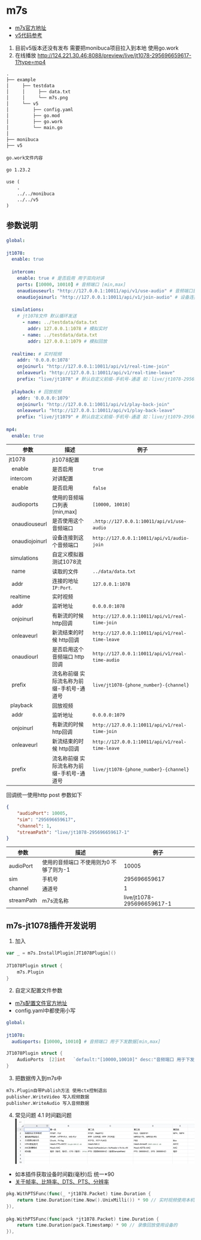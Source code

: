 <h1 id="m7s"> m7s </h1>

- [m7s官方地址](https://monibuca.com)
- [v5代码参考](./example/v5/main.go)

1. 目前v5版本还没有发布 需要把monibuca项目拉入到本地 使用go.work
2. 在线播放  http://124.221.30.46:8088/preview/live/jt1078-295696659617-1?type=mp4

```
.
├── example
│     ├── testdata
│     │     ├── data.txt
│     │     └── m7s.png
│     └── v5
│         ├── config.yaml
│         ├── go.mod
│         ├── go.work
│         └── main.go
│
├── monibuca
├── v5

go.work文件内容

go 1.23.2

use (
    .
    ../../monibuca
    ../../v5
)

```

<h2>参数说明</h2>

``` yaml
global:

jt1078:
  enable: true

  intercom:
    enable: true # 是否启用 用于双向对讲
    ports: [10000, 10010] # 音频端口 [min,max]
    onaudiouseurl: "http://127.0.0.1:10011/api/v1/use-audio" # 音频端口是否使用
    onaudiojoinurl: "http://127.0.0.1:10011/api/v1/join-audio" # 设备连接到音频端口的回调

  simulations:
    # jt1078文件 默认循环发送
      - name: ../testdata/data.txt
        addr: 127.0.0.1:1078 # 模拟实时
      - name: ../testdata/data.txt
        addr: 127.0.0.1:1079 # 模拟回放

  realtime: # 实时视频
    addr: '0.0.0.0:1078'
    onjoinurl: "http://127.0.0.1:10011/api/v1/real-time-join"
    onleaveurl: "http://127.0.0.1:10011/api/v1/real-time-leave"
    prefix: "live/jt1078" # 默认自定义前缀-手机号-通道 如：live/jt1078-295696659617-1

  playback: # 回放视频
    addr: '0.0.0.0:1079'
    onjoinurl: "http://127.0.0.1:10011/api/v1/play-back-join"
    onleaveurl: "http://127.0.0.1:10011/api/v1/play-back-leave"
    prefix: "live/jt1079" # 默认自定义前缀-手机号-通道 如：live/jt1079-295696659617-1

mp4:
  enable: true

```

| 参数           | 描述                                                              | 例子                                  |
|---------------------|------------------------------------------------------------|------------------------------------------|
| jt1078          	| jt1078配置                                               |                                          |
|  &nbsp; enable        | 是否启用                                                  | `true`                                   |
|  &nbsp;intercom   	          | 对讲配置                                            |                                          |
|   &nbsp;&nbsp;enable               | 是否启用                                          | `false`                                   |
|   &nbsp;&nbsp;audioports          | 使用的音频端口列表 [min,max]                       | `[10000, 10010]`                         |
|   &nbsp;&nbsp;onaudiouseurl       | 是否使用这个音频端口                                | `.http://127.0.0.1:10011/api/v1/use-audio`  |
|   &nbsp;&nbsp;onaudiojoinurl      | 设备连接到这个音频端口                               | `http://127.0.0.1:10011/api/v1/audio-join` |
|  &nbsp;simulations   	| 自定义模拟器测试1078流                                     |                                          |
|   &nbsp;&nbsp;name         | 读取的文件                                                | `../data/data.txt`                       |
|   &nbsp;&nbsp;addr         | 连接的地址 `IP:Port`.                                     | `127.0.0.1:1078`                         |
| &nbsp;realtime        | 实时视频                                                  |                                          |
|   &nbsp;&nbsp;addr          | 监听地址                                            | `0.0.0.0:1078`                           |
|   &nbsp;&nbsp;onjoinurl     | 有新流的时候 http回调                                 | `http://127.0.0.1:10011/api/v1/real-time-join` |
|   &nbsp;&nbsp;onleaveurl    | 新流结束的时候 http回调                               | `http://127.0.0.1:10011/api/v1/real-time-leave` |
|   &nbsp;&nbsp;onaudiourl    | 是否启用这个音频端口 http回调                          | `http://127.0.0.1:10011/api/v1/real-time-audio` |
|   &nbsp;&nbsp;prefix        | 流名称前缀 实际流名称为前缀-手机号-通道号                | `live/jt1078-{phone_number}-{channel}`   |
| &nbsp;playback              | 回放视频                                            |                                          |
|   &nbsp;&nbsp;addr          | 监听地址                                            | `0.0.0.0:1079`                           |
|   &nbsp;&nbsp;onjoinurl     | 有新流的时候 http回调                                 | `http://127.0.0.1:10011/api/v1/real-time-join` |
|   &nbsp;&nbsp;onleaveurl    | 新流结束的时候 http回调                               | `http://127.0.0.1:10011/api/v1/real-time-leave` |
|   &nbsp;&nbsp;prefix        | 流名称前缀 实际流名称为前缀-手机号-通道号                 | `live/jt1078-{phone_number}-{channel}`   |

回调统一使用http post 参数如下
``` json
{
    "audioPort": 10005,
    "sim": "295696659617",
    "channel": 1,
    "streamPath": "live/jt1078-295696659617-1"
}
```

| 参数           | 描述               | 例子          |
|----------------|----------------------------|-----------|
| audioPort      | 使用的音频端口 不使用则为0 不够了则为-1   | 10005            |
| sim            | 手机号                      | 295696659617   |
| channel        | 通道号                      | 1                 |
| streamPath     | m7s流名称                   | live/jt1078-295696659617-1   |

<h2>m7s-jt1078插件开发说明</h2>

1. 加入

``` go
var _ = m7s.InstallPlugin[JT1078Plugin]()

JT1078Plugin struct {
    m7s.Plugin
}
```

2. 自定义配置文件参数

- [m7s配置文件官方地址](https://monibuca.com/docs/guide/config.html)
- config.yaml中都使用小写
``` yaml
global:

jt1078:
  audioports: [10000, 10010] # 音频端口 用于下发数据[min,max]
```

``` go
JT1078Plugin struct {
    AudioPorts  [2]int   `default:"[10000,10010]" desc:"音频端口 用于下发数据"`
}
```

3. 把数据传入到m7s中

```
m7s.Plugin自带Publish方法 使用ctx控制退出
publisher.WriteVideo 写入视频数据
publisher.WriteAudio 写入音频数据
```

4. 常见问题
4.1 时间戳问题
![m7s时间戳](./example/testdata/m7s.png)

- 如本插件获取设备时间戳(毫秒)后 统一*90
- [关于帧率、比特率、DTS、PTS、分辨率](https://maxwellqi.github.io/ios-edcoder-fps-dts-etc/)

``` go
pkg.WithPTSFunc(func(_ *jt1078.Packet) time.Duration {
    return time.Duration(time.Now().UnixMilli()) * 90 // 实时视频使用本机时间戳 毫秒
}),

pkg.WithPTSFunc(func(pack *jt1078.Packet) time.Duration {
    return time.Duration(pack.Timestamp) * 90 // 录像回放使用设备的
}),
```